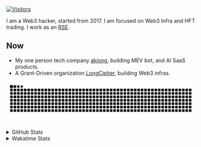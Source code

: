 <!-- markdownlint-disable MD041 MD010 MD033 -->
[![Visitors](https://api.visitorbadge.io/api/daily?path=Akagi201%2FAkagi201&label=Visitors%20Today&countColor=%2337d67a)](https://visitorbadge.io/status?path=Akagi201%2FAkagi201)

I am a Web3 hacker, started from 2017. I am focused on Web3 Infra and HFT trading.
I work as an [RSE](https://us-rse.org/about/what-is-an-rse/).

## Now

* My one person tech company [akjong](https://github.com/akjong), building MEV bot, and AI SaaS products.
* A Grant-Driven organization [LongCipher](https://github.com/longcipher), building Web3 infras.

[![github contribution grid snake animation](https://raw.githubusercontent.com/Akagi201/Akagi201/output/github-contribution-grid-snake.svg#gh-light-mode-only)](https://github.com/Akagi201)

<details>
<summary>GitHub Stats</summary>
  <a href="https://github.com/Akagi201"><img alt="Profile Detail" src="https://raw.githubusercontent.com/Akagi201/Akagi201/master/profile-summary-card-output/dracula/0-profile-details.svg" /></a>
  <a href="https://github.com/Akagi201"><img alt="Github Stats" src="https://raw.githubusercontent.com/Akagi201/Akagi201/master/profile-summary-card-output/dracula/3-stats.svg" /></a>
  <a href="https://github.com/Akagi201"><img alt="Lang By Commits" src="https://raw.githubusercontent.com/Akagi201/Akagi201/master/profile-summary-card-output/dracula/2-most-commit-language.svg" /></a>
</details>

<details>
<summary>Wakatime Stats</summary>
<br>

<!--START_SECTION:waka-->

```txt
From: 12 March 2025 - To: 19 March 2025

Total Time: 25 hrs 24 mins

Other         12 hrs 51 mins  ████████████▓░░░░░░░░░░░░   50.63 %
Rust          3 hrs 45 mins   ███▓░░░░░░░░░░░░░░░░░░░░░   14.82 %
sh            2 hrs 33 mins   ██▓░░░░░░░░░░░░░░░░░░░░░░   10.04 %
YAML          1 hr 34 mins    █▓░░░░░░░░░░░░░░░░░░░░░░░   06.22 %
TOML          1 hr 15 mins    █▒░░░░░░░░░░░░░░░░░░░░░░░   04.96 %
XML           38 mins         ▓░░░░░░░░░░░░░░░░░░░░░░░░   02.56 %
JSON          34 mins         ▓░░░░░░░░░░░░░░░░░░░░░░░░   02.23 %
Solidity      25 mins         ▒░░░░░░░░░░░░░░░░░░░░░░░░   01.66 %
Python        19 mins         ▒░░░░░░░░░░░░░░░░░░░░░░░░   01.28 %
Move          18 mins         ▒░░░░░░░░░░░░░░░░░░░░░░░░   01.21 %
```

<!--END_SECTION:waka-->

</details>
